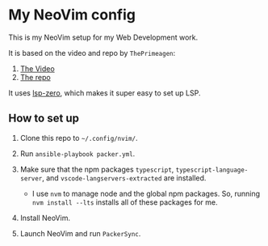 # My NeoVim config

This is my NeoVim setup for my Web Development work.

It is based on the video and repo by `ThePrimeagen`:

1.  [The Video](https://youtu.be/w7i4amO_zaE)
2.  [The repo](https://github.com/ThePrimeagen/init.lua)

It uses [lsp-zero](https://github.com/VonHeikemen/lsp-zero.nvim), which makes it super easy to
set up LSP.

## How to set up

1. Clone this repo to `~/.config/nvim/`.

2. Run `ansible-playbook packer.yml`.

3. Make sure that the npm packages `typescript`, `typescript-language-server`, and `vscode-langservers-extracted` are installed.

   - I use `nvm` to manage node and the global npm packages. So, running `nvm install --lts` installs all of these packages for me.

4. Install NeoVim.

5. Launch NeoVim and run `PackerSync`.
